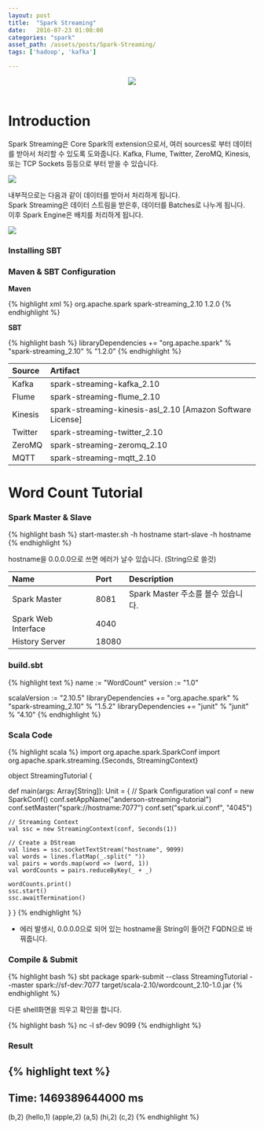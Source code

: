 ```yaml
---
layout: post
title:  "Spark Streaming"
date:   2016-07-23 01:00:00
categories: "spark"
asset_path: /assets/posts/Spark-Streaming/
tags: ['hadoop', 'kafka']

---
```


<header>
    <img src="{{ page.asset_path }}speed.jpg" class="img-responsive img-rounded img-fluid">
</header>

# Introduction

Spark Streaming은 Core Spark의 extension으로서, 여러 sources로 부터 데이터를 받아서 처리할 수 있도록 도와줍니다.
Kafka, Flume, Twitter, ZeroMQ, Kinesis, 또는 TCP Sockets 등등으로 부터 받을 수 있습니다.

<img src="{{ page.asset_path }}streaming-arch.png" class="img-responsive img-rounded img-fluid">

내부적으로는 다음과 같이 데이터를 받아서 처리하게 됩니다.<br>
Spark Streaming은 데이터 스트림을 받은후, 데이터를 Batches로 나누게 됩니다.<br>
이후 Spark Engine은 배치를 처리하게 됩니다.

<img src="{{ page.asset_path }}streaming-flow.png" class="img-responsive img-rounded img-fluid">

### Installing SBT

### Maven & SBT Configuration

**Maven**

{% highlight xml %}
<dependency>
    <groupId>org.apache.spark</groupId>
    <artifactId>spark-streaming_2.10</artifactId>
    <version>1.2.0</version>
</dependency>
{% endhighlight %}

**SBT**

{% highlight bash %}
libraryDependencies += "org.apache.spark" % "spark-streaming_2.10" % "1.2.0"
{% endhighlight %}


| Source | Artifact |
|:-------|:---------|
| Kafka | spark-streaming-kafka_2.10 |
| Flume | spark-streaming-flume_2.10 |
| Kinesis | spark-streaming-kinesis-asl_2.10 [Amazon Software License] |
| Twitter | spark-streaming-twitter_2.10 |
| ZeroMQ | spark-streaming-zeromq_2.10 |
| MQTT | spark-streaming-mqtt_2.10 |


# Word Count Tutorial


### Spark Master & Slave

{% highlight bash %}
start-master.sh -h hostname
start-slave -h hostname
{% endhighlight %}

hostname을 0.0.0.0으로 쓰면 에러가 날수 있습니다. (String으로 쓸것)

| Name | Port | Description |
|:-----|:-----|:------------|
| Spark Master | 8081 | Spark Master 주소를 볼수 있습니다. |
| Spark Web Interface | 4040 | |
| History Server | 18080 | |



### build.sbt

{% highlight text %}
name := "WordCount"
version := "1.0"

scalaVersion := "2.10.5"
libraryDependencies += "org.apache.spark" % "spark-streaming_2.10" % "1.5.2"
libraryDependencies += "junit" % "junit" % "4.10"
{% endhighlight %}

### Scala Code

{% highlight scala %}
import org.apache.spark.SparkConf
import org.apache.spark.streaming.{Seconds, StreamingContext}

object StreamingTutorial {

  def main(args: Array[String]): Unit = {
    // Spark Configuration
    val conf = new SparkConf()
    conf.setAppName("anderson-streaming-tutorial")
    conf.setMaster("spark://hostname:7077")
    conf.set("spark.ui.conf", "4045")

    // Streaming Context
    val ssc = new StreamingContext(conf, Seconds(1))

    // Create a DStream
    val lines = ssc.socketTextStream("hostname", 9099)
    val words = lines.flatMap(_.split(" "))
    val pairs = words.map(word => (word, 1))
    val wordCounts = pairs.reduceByKey(_ + _)

    wordCounts.print()
    ssc.start()
    ssc.awaitTermination()
  }
}
{% endhighlight %}

* 에러 발생시, 0.0.0.0으로 되어 있는 hostname을 String이 들어간 FQDN으로 바꿔줍니다.

### Compile & Submit

{% highlight bash %}
sbt package
spark-submit --class StreamingTutorial --master spark://sf-dev:7077 target/scala-2.10/wordcount_2.10-1.0.jar
{% endhighlight %}

다른 shell화면을 띄우고 확인을 합니다.

{% highlight bash %}
nc -l sf-dev 9099
{% endhighlight %}


### Result

{% highlight text %}
-------------------------------------------
Time: 1469389644000 ms
-------------------------------------------
(b,2)
(hello,1)
(apple,2)
(a,5)
(hi,2)
(c,2)
{% endhighlight %}
